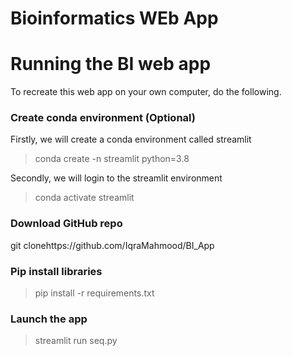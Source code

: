 # **Bioinformatics WEb App**


# Running the BI web app
 To recreate this web app on your own computer, do the following.

### Create conda environment (Optional)
Firstly, we will create a conda environment called streamlit

> conda create -n streamlit python=3.8

Secondly, we will login to the streamlit environment

> conda activate streamlit

### Download GitHub repo
git clonehttps://github.com/IqraMahmood/BI_App
### Pip install libraries
> pip install -r requirements.txt
### Launch the app
> streamlit run seq.py
